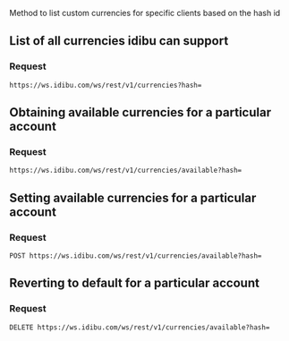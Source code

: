 <p>Method to list custom currencies for specific clients based on the hash id</p>
<h2>List of all currencies idibu can support</h2>
<h3>Request</h3>
<pre>
<code>https://ws.idibu.com/ws/rest/v1/currencies?hash=<hash></code></pre>
<h2>Obtaining available currencies for a particular account</h2>
<h3>Request</h3>
<pre>
<code>https://ws.idibu.com/ws/rest/v1/currencies/available?hash=<hash></code></pre>
<h2>Setting available currencies for a particular account</h2>
<h3>Request</h3>
<pre><code>POST https://ws.idibu.com/ws/rest/v1/currencies/available?hash=<hash></code></pre>
<h2>Reverting to default for a particular account</h2>
<h3>Request</h3>
<pre><code>DELETE https://ws.idibu.com/ws/rest/v1/currencies/available?hash=<hash></code></pre>
</div>
